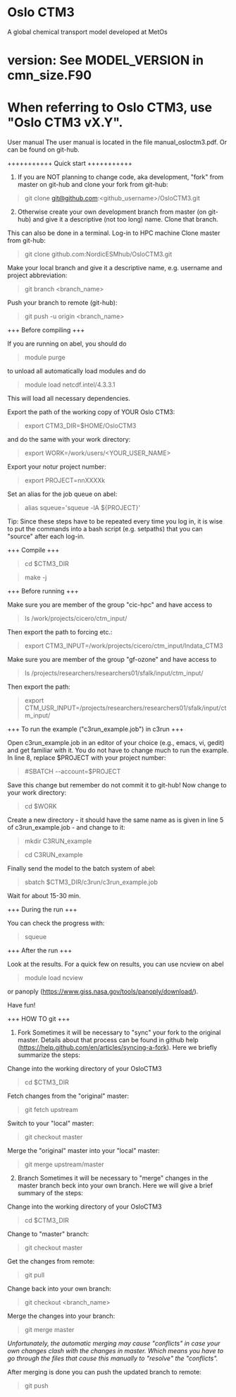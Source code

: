 # Oslo CTM3
A global chemical transport model developed at MetOs

version: See MODEL_VERSION in cmn_size.F90
======================================================================
When referring to Oslo CTM3, use "Oslo CTM3 vX.Y".
======================================================================

User manual
The user manual is located in the file manual_osloctm3.pdf.
Or can be found on git-hub.

+++++++++++
Quick start
+++++++++++

1. If you are NOT planning to change code, aka development, "fork" from master on git-hub and clone your fork from git-hub:

> git clone git@github.com:<github_username>/OsloCTM3.git

2. Otherwise create your own development branch from master (on git-hub) and give it a descriptive (not too long) name. Clone that branch.

This can also be done in a terminal. Log-in to HPC machine
Clone master from git-hub:

> git clone github.com:NordicESMhub/OsloCTM3.git

Make your local branch and give it a descriptive name, e.g. username and project abbreviation:

> git branch <branch_name>

Push your branch to remote (git-hub):

> git push -u origin <branch_name>

+++
Before compiling
+++

If you are running on abel, you should do

> module purge

to unload all automatically load modules and do

> module load netcdf.intel/4.3.3.1

This will load all necessary dependencies.

Export the path of the working copy of YOUR Oslo CTM3:

> export CTM3_DIR=$HOME/OsloCTM3

and do the same with your work directory:

> export WORK=/work/users/<YOUR_USER_NAME>

Export your notur project number:

> export PROJECT=nnXXXXk

Set an alias for the job queue on abel:

> alias squeue='squeue -lA ${PROJECT}'

Tip: 
Since these steps have to be repeated every time you log in,
it is wise to put the commands into a bash script (e.g. setpaths) 
that you can "source" after each log-in.

+++
Compile
+++

> cd $CTM3_DIR

> make -j

+++
Before running
+++

Make sure you are member of the group "cic-hpc" and have access to

> ls /work/projects/cicero/ctm_input/

Then export the path to forcing etc.:

> export CTM3_INPUT=/work/projects/cicero/ctm_input/Indata_CTM3

Make sure you are member of the group "gf-ozone" and have access to

> ls /projects/researchers/researchers01/sfalk/input/ctm_input/

Then export the path:

> export CTM_USR_INPUT=/projects/researchers/researchers01/sfalk/input/ctm_input/

+++
To run the example ("c3run_example.job") in c3run
+++

Open c3run_example.job in an editor of your choice (e.g., emacs, vi, gedit)
and get familiar with it. 
You do not have to change much to run the example.
In line 8, replace $PROJECT with your project number:

> #SBATCH --account=$PROJECT

Save this change but remember do not commit it to git-hub!
Now change to your work directory:

> cd $WORK

Create a new directory - it should have the same name as is given in line 5 of c3run_example.job - and change to it:

> mkdir C3RUN_example

> cd C3RUN_example

Finally send the model to the batch system of abel:

> sbatch $CTM3_DIR/c3run/c3run_example.job

Wait for about 15-30 min.

+++
During the run
+++

You can check the progress with:

> squeue

+++
After the run
+++

Look at the results.
For a quick few on results, you can use ncview on abel

> module load ncview

or panoply (https://www.giss.nasa.gov/tools/panoply/download/).


Have fun!


+++
HOW TO git
+++

1. Fork
Sometimes it will be necessary to "sync" your fork to the original master.
Details about that process can be found in github help (https://help.github.com/en/articles/syncing-a-fork).
Here we briefly summarize the steps:

Change into the working directory of your OsloCTM3

> cd $CTM3_DIR

Fetch changes from the "original" master:

> git fetch upstream

Switch to your "local" master:

> git checkout master

Merge the "original" master into your "local" master:

> git merge upstream/master

2. Branch
Sometimes it will be necessary to "merge" changes in the master branch beck into your own branch. Here we will give a brief summary of the steps:

Change into the working directory of your OsloCTM3

> cd $CTM3_DIR

Change to "master" branch:

> git checkout master

Get the changes from remote:

> git pull

Change back into your own branch:

> git checkout <branch_name>

Merge the changes into your branch:

> git merge master

*Unfortunately, the automatic merging may cause "conflicts" in case your own changes clash with the changes in master. Which means you have to go through the files that cause this manually to "resolve" the "conflicts".*

After merging is done you can push the updated branch to remote:

> git push
